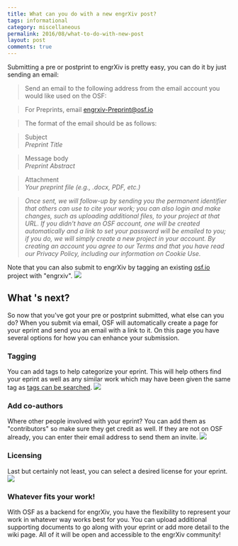 ---title: What can you do with a new engrXiv post?tags: informationalcategory: miscellaneouspermalink: 2016/08/what-to-do-with-new-postlayout: postcomments: true---Submitting a pre or postprint to engrXiv is pretty easy, you can do it by just sending an email:> Send an email to the following address from the email account you would like used on the OSF:> For Preprints, email [engrxiv-Preprint@osf.io](mailto:engrxiv-Preprint@osf.io)> The format of the email should be as follows:> Subject  > *Preprint Title*> Message body  > *Preprint Abstract*> Attachment  > *Your preprint file (e.g., .docx, PDF, etc.)*> *Once sent, we will follow-up by sending you the permanent identifier that others can use to cite your work; you can also login and make changes, such as uploading additional files, to your project at that URL. If you didn't have an OSF account, one will be created automatically and a link to set your password will be emailed to you; if you do, we will simply create a new project in your account. By creating an account you agree to our Terms and that you have read our Privacy Policy, including our information on Cookie Use.*Note that you can also submit to engrXiv by tagging an existing [osf.io](http://osf.io) project with "engrxiv".<img src="https://github.com/OpenEngr/engrXiv/raw/gh-pages/images/engtag.PNG"/>## What 's next?So now that you've got your pre or postprint submitted, what else can you do? When you submit via email, OSF will automatically create a page for your eprint and send you an email with a link to it. On this page you have several options for how you can enhance your submission.### TaggingYou can add tags to help categorize your eprint. This will help others find your eprint as well as any similar work which may have been given the same tag as [tags can be searched](https://osf.io/search/?q=(tags:"design")).<img src="https://github.com/OpenEngr/engrXiv/raw/gh-pages/images/tagging.PNG"/>### Add co-authorsWhere other people involved with your eprint? You can add them as "contributors" so make sure they get credit as well. If they are not on OSF already, you can enter their email address to send them an invite.<img src="https://github.com/OpenEngr/engrXiv/raw/gh-pages/images/add_cont.PNG"/>### LicensingLast but certainly not least, you can select a desired license for your eprint.<img src="https://github.com/OpenEngr/engrXiv/raw/gh-pages/images/licensing.PNG"/>### Whatever fits your work!With OSF as a backend for engrXiv, you have the flexibility to represent your work in whatever way works best for you. You can upload additional supporting documents to go along with your eprint or add more detail to the wiki page. All of it will be open and accessible to the engrXiv community!